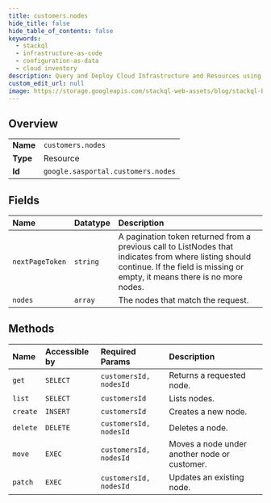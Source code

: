 ```yaml
---
title: customers.nodes
hide_title: false
hide_table_of_contents: false
keywords:
  - stackql
  - infrastructure-as-code
  - configuration-as-data
  - cloud inventory
description: Query and Deploy Cloud Infrastructure and Resources using SQL
custom_edit_url: null
image: https://storage.googleapis.com/stackql-web-assets/blog/stackql-blog-post-featured-image.png
---
```

  
    

## Overview
<table><tbody>
<tr><td><b>Name</b></td><td><code>customers.nodes</code></td></tr>
<tr><td><b>Type</b></td><td>Resource</td></tr>
<tr><td><b>Id</b></td><td><code>google.sasportal.customers.nodes</code></td></tr>
</tbody></table>

## Fields
| Name | Datatype | Description |
|:-----|:---------|:------------|
| `nextPageToken` | `string` | A pagination token returned from a previous call to ListNodes that indicates from where listing should continue. If the field is missing or empty, it means there is no more nodes. |
| `nodes` | `array` | The nodes that match the request. |
## Methods
| Name | Accessible by | Required Params | Description |
|:-----|:--------------|:----------------|:------------|
| `get` | `SELECT` | `customersId, nodesId` | Returns a requested node. |
| `list` | `SELECT` | `customersId` | Lists nodes. |
| `create` | `INSERT` | `customersId` | Creates a new node. |
| `delete` | `DELETE` | `customersId, nodesId` | Deletes a node. |
| `move` | `EXEC` | `customersId, nodesId` | Moves a node under another node or customer. |
| `patch` | `EXEC` | `customersId, nodesId` | Updates an existing node. |
